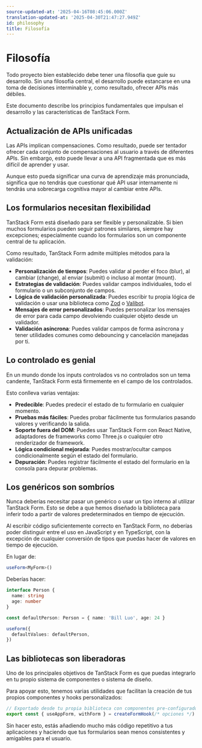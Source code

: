 ```yaml
---
source-updated-at: '2025-04-16T08:45:06.000Z'
translation-updated-at: '2025-04-30T21:47:27.949Z'
id: philosophy
title: Filosofía
---
```


# Filosofía

Todo proyecto bien establecido debe tener una filosofía que guíe su desarrollo. Sin una filosofía central, el desarrollo puede estancarse en una toma de decisiones interminable y, como resultado, ofrecer APIs más débiles.

Este documento describe los principios fundamentales que impulsan el desarrollo y las características de TanStack Form.

## Actualización de APIs unificadas

Las APIs implican compensaciones. Como resultado, puede ser tentador ofrecer cada conjunto de compensaciones al usuario a través de diferentes APIs. Sin embargo, esto puede llevar a una API fragmentada que es más difícil de aprender y usar.

Aunque esto pueda significar una curva de aprendizaje más pronunciada, significa que no tendrás que cuestionar qué API usar internamente ni tendrás una sobrecarga cognitiva mayor al cambiar entre APIs.

## Los formularios necesitan flexibilidad

TanStack Form está diseñado para ser flexible y personalizable. Si bien muchos formularios pueden seguir patrones similares, siempre hay excepciones; especialmente cuando los formularios son un componente central de tu aplicación.

Como resultado, TanStack Form admite múltiples métodos para la validación:

- **Personalización de tiempos**: Puedes validar al perder el foco (blur), al cambiar (change), al enviar (submit) o incluso al montar (mount).
- **Estrategias de validación**: Puedes validar campos individuales, todo el formulario o un subconjunto de campos.
- **Lógica de validación personalizada**: Puedes escribir tu propia lógica de validación o usar una biblioteca como [Zod](https://zod.dev/) o [Valibot](https://valibot.dev/).
- **Mensajes de error personalizados**: Puedes personalizar los mensajes de error para cada campo devolviendo cualquier objeto desde un validador.
- **Validación asíncrona**: Puedes validar campos de forma asíncrona y tener utilidades comunes como debouncing y cancelación manejadas por ti.

## Lo controlado es genial

En un mundo donde los inputs controlados vs no controlados son un tema candente, TanStack Form está firmemente en el campo de los controlados.

Esto conlleva varias ventajas:

- **Predecible**: Puedes predecir el estado de tu formulario en cualquier momento.
- **Pruebas más fáciles**: Puedes probar fácilmente tus formularios pasando valores y verificando la salida.
- **Soporte fuera del DOM**: Puedes usar TanStack Form con React Native, adaptadores de frameworks como Three.js o cualquier otro renderizador de framework.
- **Lógica condicional mejorada**: Puedes mostrar/ocultar campos condicionalmente según el estado del formulario.
- **Depuración**: Puedes registrar fácilmente el estado del formulario en la consola para depurar problemas.

## Los genéricos son sombríos

Nunca deberías necesitar pasar un genérico o usar un tipo interno al utilizar TanStack Form. Esto se debe a que hemos diseñado la biblioteca para inferir todo a partir de valores predeterminados en tiempo de ejecución.

Al escribir código suficientemente correcto en TanStack Form, no deberías poder distinguir entre el uso en JavaScript y en TypeScript, con la excepción de cualquier conversión de tipos que puedas hacer de valores en tiempo de ejecución.

En lugar de:

```typescript
useForm<MyForm>()
```

Deberías hacer:

```typescript
interface Person {
  name: string
  age: number
}

const defaultPerson: Person = { name: 'Bill Luo', age: 24 }

useForm({
  defaultValues: defaultPerson,
})
```

## Las bibliotecas son liberadoras

Uno de los principales objetivos de TanStack Form es que puedas integrarlo en tu propio sistema de componentes o sistema de diseño.

Para apoyar esto, tenemos varias utilidades que facilitan la creación de tus propios componentes y hooks personalizados:

```typescript
// Exportado desde tu propia biblioteca con componentes pre-configurados para tus formularios.
export const { useAppForm, withForm } = createFormHook(/* opciones */)
```

Sin hacer esto, estás añadiendo mucho más código repetitivo a tus aplicaciones y haciendo que tus formularios sean menos consistentes y amigables para el usuario.
